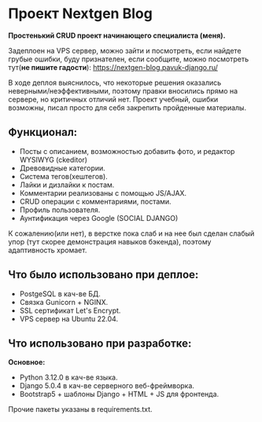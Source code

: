 # Проект Nextgen Blog
**Простенький CRUD проект начинающего специалиста (меня).**

Задеплоен на VPS сервер, можно зайти и посмотреть, если найдете грубые ошибки, буду признателен, если сообщите, можно посмотреть тут(**не пишите гадости**):
https://nextgen-blog.pavuk-django.ru/

В ходе деплоя выяснилось, что некоторые решения оказались неверными/неэффективными, поэтому правки вносились прямо на сервере, но критичных отличий нет.
Проект учебный, ошибки возможны, писал просто для себя закрепить пройденные материалы.

## Функционал:
* Посты с описанием, возможностью добавить фото, и редактор WYSIWYG (ckeditor)
* Древовидные категории.
* Система тегов(хештегов).
* Лайки и дизлайки к постам.
* Комментарии реализованы с помощью JS/AJAX.
* CRUD операции с комментариями, постами.
* Профиль пользователя.
* Аунтификация через Google (SOCIAL DJANGO)

К сожалению(или нет), в верстке пока слаб и на нее был сделан слабый упор (тут скорее демонстрация навыков бэкенда), поэтому адаптивность хромает.

## Что было использовано при деплое:
* PostgeSQL в кач-ве  БД.
* Связка Gunicorn + NGINX.
* SSL сертификат Let's Encrypt.
* VPS сервер на Ubuntu 22.04.

## Что использовано при разработке:
**Основное:**
* Python 3.12.0 в кач-ве языка.
* Django 5.0.4 в кач-ве серверного веб-фреймворка.
* Bootstrap5 + шаблоны Django + HTML + JS для фронтенда.

Прочие пакеты указаны в requirements.txt.
